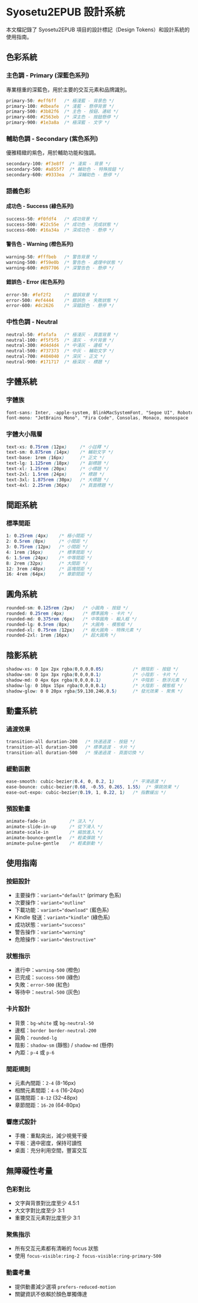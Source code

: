 # Syosetu2EPUB 設計系統

本文檔記錄了 Syosetu2EPUB 項目的設計標記（Design Tokens）和設計系統的使用指南。

## 色彩系統

### 主色調 - Primary (深藍色系列)

專業穩重的深藍色，用於主要的交互元素和品牌識別。

```css
primary-50: #eff6ff   /* 極淺藍 - 背景色 */
primary-100: #dbeafe  /* 淺藍 - 懸停背景 */
primary-500: #3b82f6  /* 主色 - 按鈕、連結 */
primary-600: #2563eb  /* 深主色 - 按鈕懸停 */
primary-900: #1e3a8a  /* 極深藍 - 文字 */
```

### 輔助色調 - Secondary (紫色系列)

優雅精緻的紫色，用於輔助功能和強調。

```css
secondary-100: #f3e8ff  /* 淺紫 - 背景 */
secondary-500: #a855f7  /* 輔助色 - 特殊按鈕 */
secondary-600: #9333ea  /* 深輔助色 - 懸停 */
```

### 語義色彩

#### 成功色 - Success (綠色系列)

```css
success-50: #f0fdf4   /* 成功背景 */
success-500: #22c55e  /* 成功色 - 完成狀態 */
success-600: #16a34a  /* 深成功色 - 懸停 */
```

#### 警告色 - Warning (橙色系列)

```css
warning-50: #fffbeb   /* 警告背景 */
warning-500: #f59e0b  /* 警告色 - 處理中狀態 */
warning-600: #d97706  /* 深警告色 - 懸停 */
```

#### 錯誤色 - Error (紅色系列)

```css
error-50: #fef2f2     /* 錯誤背景 */
error-500: #ef4444    /* 錯誤色 - 失敗狀態 */
error-600: #dc2626    /* 深錯誤色 - 懸停 */
```

### 中性色調 - Neutral

```css
neutral-50: #fafafa   /* 極淺灰 - 頁面背景 */
neutral-100: #f5f5f5  /* 淺灰 - 卡片背景 */
neutral-300: #d4d4d4  /* 中淺灰 - 邊框 */
neutral-500: #737373  /* 中灰 - 輔助文字 */
neutral-700: #404040  /* 深灰 - 正文 */
neutral-900: #171717  /* 極深灰 - 標題 */
```

## 字體系統

### 字體族

```css
font-sans: Inter, -apple-system, BlinkMacSystemFont, "Segoe UI", Roboto, "Noto Sans TC", "Microsoft JhengHei", sans-serif
font-mono: "JetBrains Mono", "Fira Code", Consolas, Monaco, monospace
```

### 字體大小階層

```css
text-xs: 0.75rem (12px)     /* 小註釋 */
text-sm: 0.875rem (14px)    /* 輔助文字 */
text-base: 1rem (16px)      /* 正文 */
text-lg: 1.125rem (18px)    /* 副標題 */
text-xl: 1.25rem (20px)     /* 小標題 */
text-2xl: 1.5rem (24px)     /* 標題 */
text-3xl: 1.875rem (30px)   /* 大標題 */
text-4xl: 2.25rem (36px)    /* 頁面標題 */
```

## 間距系統

### 標準間距

```css
1: 0.25rem (4px)    /* 極小間距 */
2: 0.5rem (8px)     /* 小間距 */
3: 0.75rem (12px)   /* 小間距 */
4: 1rem (16px)      /* 標準間距 */
6: 1.5rem (24px)    /* 中等間距 */
8: 2rem (32px)      /* 大間距 */
12: 3rem (48px)     /* 區塊間距 */
16: 4rem (64px)     /* 章節間距 */
```

## 圓角系統

```css
rounded-sm: 0.125rem (2px)   /* 小圓角 - 按鈕 */
rounded: 0.25rem (4px)       /* 標準圓角 - 卡片 */
rounded-md: 0.375rem (6px)   /* 中等圓角 - 輸入框 */
rounded-lg: 0.5rem (8px)     /* 大圓角 - 模態框 */
rounded-xl: 0.75rem (12px)   /* 極大圓角 - 特殊元素 */
rounded-2xl: 1rem (16px)     /* 超大圓角 */
```

## 陰影系統

```css
shadow-xs: 0 1px 2px rgba(0,0,0,0.05)           /* 微陰影 - 按鈕 */
shadow-sm: 0 1px 3px rgba(0,0,0,0.1)            /* 小陰影 - 卡片 */
shadow-md: 0 4px 6px rgba(0,0,0,0.1)            /* 中陰影 - 懸浮元素 */
shadow-lg: 0 10px 15px rgba(0,0,0,0.1)          /* 大陰影 - 模態框 */
shadow-glow: 0 0 20px rgba(59,130,246,0.5)      /* 發光效果 - 聚焦 */
```

## 動畫系統

### 過渡效果

```css
transition-all duration-200   /* 快速過渡 - 按鈕 */
transition-all duration-300   /* 標準過渡 - 卡片 */
transition-all duration-500   /* 慢速過渡 - 頁面切換 */
```

### 緩動函數

```css
ease-smooth: cubic-bezier(0.4, 0, 0.2, 1)       /* 平滑過渡 */
ease-bounce: cubic-bezier(0.68, -0.55, 0.265, 1.55)  /* 彈跳效果 */
ease-out-expo: cubic-bezier(0.19, 1, 0.22, 1)   /* 指數緩出 */
```

### 預設動畫

```css
animate-fade-in         /* 淡入 */
animate-slide-in-up     /* 從下滑入 */
animate-scale-in        /* 縮放進入 */
animate-bounce-gentle   /* 輕柔彈跳 */
animate-pulse-gentle    /* 輕柔脈動 */
```

## 使用指南

### 按鈕設計

- 主要操作：`variant="default"` (primary 色系)
- 次要操作：`variant="outline"`
- 下載功能：`variant="download"` (藍色系)
- Kindle 發送：`variant="kindle"` (綠色系)
- 成功狀態：`variant="success"`
- 警告操作：`variant="warning"`
- 危險操作：`variant="destructive"`

### 狀態指示

- 進行中：`warning-500` (橙色)
- 已完成：`success-500` (綠色)
- 失敗：`error-500` (紅色)
- 等待中：`neutral-500` (灰色)

### 卡片設計

- 背景：`bg-white` 或 `bg-neutral-50`
- 邊框：`border border-neutral-200`
- 圓角：`rounded-lg`
- 陰影：`shadow-sm` (靜態) / `shadow-md` (懸停)
- 內距：`p-4` 或 `p-6`

### 間距規則

- 元素內間距：`2-4` (8-16px)
- 相關元素間距：`4-6` (16-24px)
- 區塊間距：`8-12` (32-48px)
- 章節間距：`16-20` (64-80px)

### 響應式設計

- 手機：重點突出，減少視覺干擾
- 平板：適中密度，保持可讀性
- 桌面：充分利用空間，豐富交互

## 無障礙性考量

### 色彩對比

- 文字與背景對比度至少 4.5:1
- 大文字對比度至少 3:1
- 重要交互元素對比度至少 3:1

### 聚焦指示

- 所有交互元素都有清晰的 focus 狀態
- 使用 `focus-visible:ring-2 focus-visible:ring-primary-500`

### 動畫考量

- 提供動畫減少選項 `prefers-reduced-motion`
- 關鍵資訊不依賴於顏色單獨傳達
